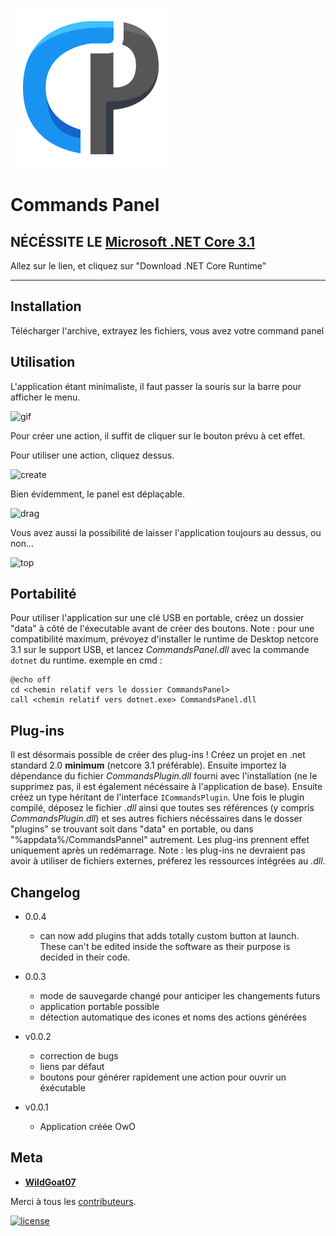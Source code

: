 ﻿![icone](icon.png)
# Commands Panel

## NÉCÉSSITE LE [Microsoft .NET Core 3.1](https://dotnet.microsoft.com/download)

Allez sur le lien, et cliquez sur "Download .NET Core Runtime"

---

## Installation

Télécharger l'archive, extrayez les fichiers, vous avez votre command panel

## Utilisation

L'application étant minimaliste, il faut passer la souris sur la barre pour afficher le menu.

![gif](https://i.imgur.com/JReed96.gif)

Pour créer une action, il suffit de cliquer sur le bouton prévu à cet effet.

Pour utiliser une action, cliquez dessus.

![create](https://i.imgur.com/gd8PShl.gif)

Bien évidemment, le panel est déplaçable.

![drag](https://i.imgur.com/cXBR0j3.gif)

Vous avez aussi la possibilité de laisser l'application toujours au dessus, ou non...

![top](https://i.imgur.com/Ji3iJLv.gif)

## Portabilité

Pour utiliser l'application sur une clé USB en portable, créez un dossier "data" à côté de l'éxecutable avant de créer des boutons.
Note : pour une compatibilité maximum, prévoyez d'installer le runtime de Desktop netcore 3.1 sur le support USB, et lancez *CommandsPanel.dll* avec la commande `dotnet` du runtime. exemple en cmd :
```
@echo off
cd <chemin relatif vers le dossier CommandsPanel>
call <chemin relatif vers dotnet.exe> CommandsPanel.dll
```

## Plug-ins

Il est désormais possible de créer des plug-ins ! Créez un projet en .net standard 2.0 __minimum__ (netcore 3.1 préférable). Ensuite importez la dépendance du fichier *CommandsPlugin.dll* fourni avec l'installation (ne le supprimez pas, il est également nécéssaire à l'application de base). Ensuite créez un type héritant de l'interface `ICommandsPlugin`. Une fois le plugin compilé, déposez le fichier *.dll* ainsi que toutes ses références (y compris *CommandsPlugin.dll*) et ses autres fichiers nécéssaires dans le dosser "plugins" se trouvant soit dans "data" en portable, ou dans "%appdata%/CommandsPannel" autrement. Les plug-ins prennent effet uniquement après un redémarrage.
Note : les plug-ins ne devraient pas avoir à utiliser de fichiers externes, préferez les ressources intégrées au *.dll*.

## Changelog

- 0.0.4
  - can now add plugins that adds totally custom button at launch. These can't be edited inside the software as their purpose is decided in their code.

- 0.0.3
  - mode de sauvegarde changé pour anticiper les changements futurs
  - application portable possible
  - détection automatique des icones et noms des actions générées

- v0.0.2
  - correction de bugs
  - liens par défaut
  - boutons pour générer rapidement une action pour ouvrir un éxécutable

- v0.0.1
  - Application créée OwO

## Meta

- [**WildGoat07**](https://github.com/WildGoat07)

Merci à tous les [contributeurs](https://github.com/WildGoat07/CommandsPannel/contributors).

[![license](https://img.shields.io/github/license/WildGoat07/CommandsPannel?style=for-the-badge)](https://github.com/WildGoat07/CommandsPannel/blob/master/LICENSE)
